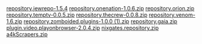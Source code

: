 <html>
  <title>Anon0ne</title>
  <a href="/repository.jewrepo-1.5.4.zip">repository.jewrepo-1.5.4</a>
  <a href="/repository.jewbackD-1.3.zip"repository.jewbackD-1.3.zip</a>
  <a href="/repository.onenation-1.0.6.zip">repository.onenation-1.0.6.zip</a>
  <a href="/repository.orion.zip">repository.orion.zip</a>
  <a href="/repository.temptv-0.0.5.zip">repository.temptv-0.0.5.zip</a>
  <a href="/repository.thecrew-0.0.8.zip">repository.thecrew-0.0.8.zip</a>
  <a href="/repository.venom-1.6.zip">repository.venom-1.6.zip</a>
  <a href="/repository.zomboided.plugins-1.0.0 (1).zip">repository.zomboided.plugins-1.0.0 (1).zip</a>
           <a href="/repository.gaia.zip">repository.gaia.zip</a>
  <a href="/plugin.video.playonbrowser-2.0.4.zip">plugin.video.playonbrowser-2.0.4.zip</a>
  <a href="/nixgates.repository.zip">nixgates.repository.zip</a>
  <a href="/a4kScrapers.zip">a4kScrapers.zip</a>
</html>
